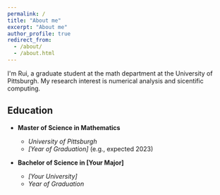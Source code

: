 ```yaml
---
permalink: /
title: "About me"
excerpt: "About me"
author_profile: true
redirect_from: 
  - /about/
  - /about.html
---
```

I'm Rui, a graduate student at the math department at the University of Pittsburgh. My research interest is numerical analysis and sicentific computing.

## Education

- **Master of Science in Mathematics**
  - *University of Pittsburgh*
  - *[Year of Graduation]* (e.g., expected 2023)

- **Bachelor of Science in [Your Major]**
  - *[Your University]*
  - *Year of Graduation*
